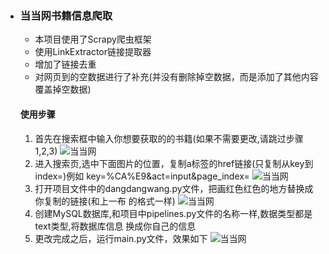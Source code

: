  - ### 当当网书籍信息爬取

  

	 - 本项目使用了Scrapy爬虫框架    
	 - 使用LinkExtractor链接提取器    
 	 - 增加了链接去重   
    - 对网页到的空数据进行了补充(并没有删除掉空数据，而是添加了其他内容覆盖掉空数据)

   #### 使用步骤

   1. 首先在搜索框中输入你想要获取的的书籍(如果不需要更改,请跳过步骤1,2,3)
   ![当当网](/img/dangdang.png)
   2. 进入搜索页,选中下面图片的位置，复制a标签的href链接(只复制从key到index=)例如		          key=%CA%E9&act=input&page_index=
   ![当当网](/img/dangdang02.png)
   3. 打开项目文件中的dangdangwang.py文件，把画红色红色的地方替换成你复制的链接(和上一布      的格式一样)
   ![当当网](/img/dangdang03.png)
   4. 创建MySQL数据库,和项目中pipelines.py文件的名称一样,数据类型都是text类型,将数据库信息          换成你自己的信息
   5. 更改完成之后，运行main.py文件，效果如下
   ![当当网](/img/dangdang04.png)
